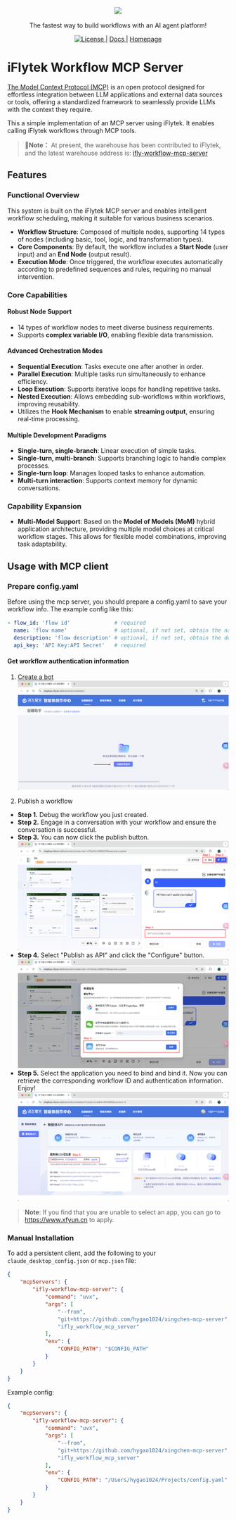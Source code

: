 <p align="center">
  <a href="https://xinghuo.xfyun.cn/botcenter/createbot"><img src="https://openres.xfyun.cn/xfyundoc/2024-04-26/1396db8a-313b-40f5-be2a-5babcad9cd64/1714102184743/sparklogo.svg"></a>
</p>
<p align="center">
    The fastest way to build workflows with an AI agent platform!
</p>
<p align="center">
  <a href="https://github.com/iflytek/ifly-workflow-mcp-server/blob/main/LICENSE" target="_blank">
      <img src="https://img.shields.io/static/v1?label=license&message=MIT licensed&color=white" alt="License">
  </a> |
  <a href="https://xinghuo.xfyun.cn/botcenter/createbot" target="_blank">
      Docs
  </a> |
  <a href="https://xinghuo.xfyun.cn/botcenter/createbot" target="_blank">
      Homepage
  </a>
</p>

# iFlytek Workflow MCP Server

[The Model Context Protocol (MCP)](https://modelcontextprotocol.io/introduction) is an open protocol designed for effortless integration between LLM applications and external data sources or tools, offering a standardized framework to seamlessly provide LLMs with the context they require.

This a simple implementation of an MCP server using iFlytek. It enables calling iFlytek workflows through MCP tools.

> 📍**Note：** At present, the warehouse has been contributed to iFlytek, and the latest warehouse address is: [ifly-workflow-mcp-server](https://github.com/iflytek/ifly-workflow-mcp-server)

## Features

### Functional Overview

This system is built on the iFlytek MCP server and enables intelligent workflow scheduling, making it suitable for various business scenarios.

- **Workflow Structure**: Composed of multiple nodes, supporting 14 types of nodes (including basic, tool, logic, and transformation types).
- **Core Components**: By default, the workflow includes a **Start Node** (user input) and an **End Node** (output result).
- **Execution Mode**: Once triggered, the workflow executes automatically according to predefined sequences and rules, requiring no manual intervention.

### Core Capabilities

#### **Robust Node Support**

- 14 types of workflow nodes to meet diverse business requirements.
- Supports **complex variable I/O**, enabling flexible data transmission.

#### **Advanced Orchestration Modes**

- **Sequential Execution**: Tasks execute one after another in order.
- **Parallel Execution**: Multiple tasks run simultaneously to enhance efficiency.
- **Loop Execution**: Supports iterative loops for handling repetitive tasks.
- **Nested Execution**: Allows embedding sub-workflows within workflows, improving reusability.
- Utilizes the **Hook Mechanism** to enable **streaming output**, ensuring real-time processing.

#### **Multiple Development Paradigms**

- **Single-turn, single-branch**: Linear execution of simple tasks.
- **Single-turn, multi-branch**: Supports branching logic to handle complex processes.
- **Single-turn loop**: Manages looped tasks to enhance automation.
- **Multi-turn interaction**: Supports context memory for dynamic conversations.

### Capability Expansion

- **Multi-Model Support**: Based on the **Model of Models (MoM)** hybrid application architecture, providing multiple model choices at critical workflow stages. This allows for flexible model combinations, improving task adaptability.



## Usage with MCP client

### Prepare config.yaml

Before using the mcp server, you should prepare a config.yaml to save your workflow info. The example config like this:

```yaml
- flow_id: 'flow id'              # required
  name: 'flow name'               # optional, if not set, obtain the name from the cloud.
  description: 'flow description' # optional, if not set, obtain the description from the cloud.
  api_key: 'API Key:API Secret'   # required
```

#### Get workflow authentication information
1. [Create a bot](https://xinghuo.xfyun.cn/botcenter/createbot)
![](./images/create_workflow.png)

2. Publish a workflow
- **Step 1.** Debug the workflow you just created.
- **Step 2.** Engage in a conversation with your workflow and ensure the conversation is successful.
- **Step 3.** You can now click the publish button.
![](./images/debug_workflow.png)
- **Step 4.** Select "Publish as API" and click the "Configure" button.
![](./images/publish_workflow.png)
- **Step 5.** Select the application you need to bind and bind it. Now you can retrieve the corresponding workflow ID and authentication information. Enjoy!
![](./images/bind_app.png)
> **Note**: If you find that you are unable to select an app, you can go to https://www.xfyun.cn to apply.
### Manual Installation

To add a persistent client, add the following to your `claude_desktop_config.json` or `mcp.json` file:

```json
{
    "mcpServers": {
        "ifly-workflow-mcp-server": {
            "command": "uvx",
            "args": [
                "--from",
                "git+https://github.com/hygao1024/xingchen-mcp-server",
                "ifly_workflow_mcp_server"
            ],
            "env": {
                "CONFIG_PATH": "$CONFIG_PATH"
            }
        }
    }
}
```



Example config:

```json
{
    "mcpServers": {
        "ifly-workflow-mcp-server": {
            "command": "uvx",
            "args": [
                "--from",
                "git+https://github.com/hygao1024/xingchen-mcp-server",
                "ifly_workflow_mcp_server"
            ],
            "env": {
                "CONFIG_PATH": "/Users/hygao1024/Projects/config.yaml"
            }
        }
    }
}
```


